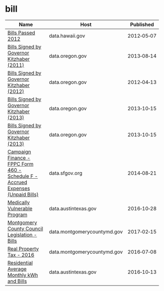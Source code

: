 # bill

Name | Host | Published
---- | ---- | ---------
[Bills Passed 2012](../datasets/86eu-zw2n.md) | data.hawaii.gov | 2012&#x2011;05&#x2011;07
[Bills Signed by Governor Kitzhaber (2011)](../datasets/4aug-3v37.md) | data.oregon.gov | 2013&#x2011;08&#x2011;14
[Bills Signed by Governor Kitzhaber (2012)](../datasets/bmea-5dun.md) | data.oregon.gov | 2012&#x2011;04&#x2011;13
[Bills Signed by Governor Kitzhaber (2013)](../datasets/xbn8-g7iv.md) | data.oregon.gov | 2013&#x2011;10&#x2011;15
[Bills Signed by Governor Kitzhaber (2013)](../datasets/xbn8-g7iv.md) | data.oregon.gov | 2013&#x2011;10&#x2011;15
[Campaign Finance - FPPC Form 460 - Schedule F - Accrued Expenses (Unpaid Bills)](../datasets/tr8k-7cit.md) | data.sfgov.org | 2014&#x2011;08&#x2011;21
[Medically Vulnerable Program](../datasets/b87j-3i3i.md) | data.austintexas.gov | 2016&#x2011;10&#x2011;28
[Montgomery County Council Legislation - Bills](../datasets/ksj8-bd3u.md) | data.montgomerycountymd.gov | 2017&#x2011;02&#x2011;15
[Real Property Tax - 2016](../datasets/uvy4-94zr.md) | data.montgomerycountymd.gov | 2016&#x2011;07&#x2011;08
[Residential Average Monthly kWh and Bills](../datasets/d9pb-3vh7.md) | data.austintexas.gov | 2016&#x2011;10&#x2011;13

